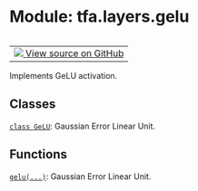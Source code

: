<div itemscope itemtype="http://developers.google.com/ReferenceObject">
<meta itemprop="name" content="tfa.layers.gelu" />
<meta itemprop="path" content="Stable" />
</div>

# Module: tfa.layers.gelu


<table class="tfo-notebook-buttons tfo-api" align="left">

<td>
  <a target="_blank" href="https://github.com/tensorflow/addons/tree/r0.5/tensorflow_addons/layers/gelu.py">
    <img src="https://www.tensorflow.org/images/GitHub-Mark-32px.png" />
    View source on GitHub
  </a>
</td></table>



Implements GeLU activation.

<!-- Placeholder for "Used in" -->


## Classes

[`class GeLU`](../../tfa/layers/GeLU.md): Gaussian Error Linear Unit.

## Functions

[`gelu(...)`](../../tfa/activations/gelu.md): Gaussian Error Linear Unit.

